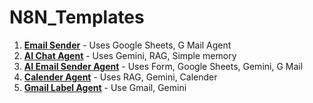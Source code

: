 # N8N_Templates

1. **[Email Sender](https://github.com/Ramla-Eman/N8N_Templates/blob/main/email_sender)** - Uses Google Sheets, G Mail Agent
2. **[AI Chat Agent](https://github.com/Ramla-Eman/N8N_Templates/blob/main/AI_Chat_Agent)** - Uses Gemini, RAG, Simple memory
3. **[AI Email Sender Agent](https://github.com/Ramla-Eman/N8N_Templates/blob/main/AI%20Email%20Sender%20Agent)** - Uses Form, Google Sheets, Gemini, G Mail
4. **[Calender Agent](https://github.com/Ramla-Eman/N8N_Templates/blob/main/calender-agent)** - Uses RAG, Gemini, Calender
5. **[Gmail Label Agent](https://github.com/Ramla-Eman/N8N_Templates/blob/main/gmail_label_agent)** - Use Gmail, Gemini
